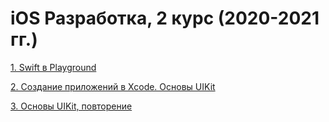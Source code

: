 # iOS Разработка, 2 курс (2020-2021 гг.)

[1. Swift в Playground](https://github.com/AZigangaraev/ITIS_2020_101)

[2. Создание приложений в Xcode. Основы UIKit](https://github.com/AZigangaraev/ITIS_2020_102)

[3. Основы UIKit, повторение](https://github.com/AZigangaraev/ITIS_2020_103)

